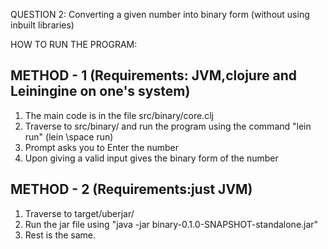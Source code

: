 QUESTION 2:
Converting a given number into binary form (without using inbuilt libraries)
 
HOW TO RUN THE PROGRAM:

METHOD - 1 (Requirements: JVM,clojure and Leiningine on one's system)
-------------------- 
1) The main code is in the file src/binary/core.clj
2) Traverse to src/binary/ and run the program using the command "lein run" (lein \space run)
3) Prompt asks you to Enter the number 
4) Upon giving a valid input gives the binary form of the number  


METHOD - 2 (Requirements:just JVM)
---------------------

1) Traverse to target/uberjar/
2) Run the jar file using "java -jar binary-0.1.0-SNAPSHOT-standalone.jar"
3) Rest is the same.
